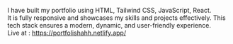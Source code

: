 I have built my portfolio using HTML, Tailwind CSS, JavaScript, React.<br/> It is fully responsive and showcases my skills and projects effectively. This tech stack ensures a modern, dynamic, and user-friendly experience. <br/>Live at : https://portfolishahh.netlify.app/
